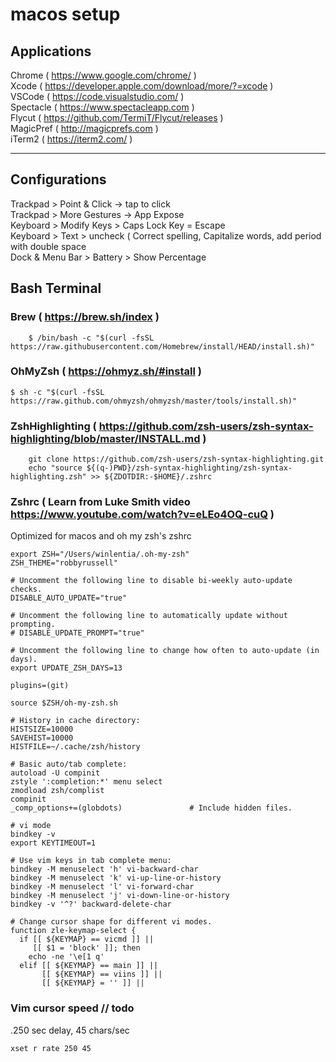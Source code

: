 # macos setup
## Applications

Chrome ( https://www.google.com/chrome/ )</br>
Xcode ( https://developer.apple.com/download/more/?=xcode )</br>
VSCode ( https://code.visualstudio.com/ )</br>
Spectacle ( https://www.spectacleapp.com )</br>
Flycut ( https://github.com/TermiT/Flycut/releases )</br>
MagicPref ( http://magicprefs.com )</br>
iTerm2 ( https://iterm2.com/ ) </br>

---

## Configurations

Trackpad > Point & Click -> tap to click</br>
Trackpad > More Gestures -> App Expose</br>
Keyboard > Modify Keys > Caps Lock Key = Escape</br>
Keyboard > Text > uncheck ( Correct spelling, Capitalize words, add period with double space</br>
Dock & Menu Bar > Battery > Show Percentage </br>

## Bash Terminal

### Brew ( https://brew.sh/index )
```shell
    $ /bin/bash -c "$(curl -fsSL https://raw.githubusercontent.com/Homebrew/install/HEAD/install.sh)"
```
### OhMyZsh ( https://ohmyz.sh/#install ) 
```shell
$ sh -c "$(curl -fsSL https://raw.github.com/ohmyzsh/ohmyzsh/master/tools/install.sh)"
```

### ZshHighlighting ( https://github.com/zsh-users/zsh-syntax-highlighting/blob/master/INSTALL.md ) 
```shell
	git clone https://github.com/zsh-users/zsh-syntax-highlighting.git
	echo "source ${(q-)PWD}/zsh-syntax-highlighting/zsh-syntax-highlighting.zsh" >> ${ZDOTDIR:-$HOME}/.zshrc
```

### Zshrc ( Learn from Luke Smith video https://www.youtube.com/watch?v=eLEo4OQ-cuQ )
Optimized for macos and oh my zsh's zshrc</br>

```shell
export ZSH="/Users/winlentia/.oh-my-zsh"
ZSH_THEME="robbyrussell"

# Uncomment the following line to disable bi-weekly auto-update checks.
DISABLE_AUTO_UPDATE="true"

# Uncomment the following line to automatically update without prompting.
# DISABLE_UPDATE_PROMPT="true"

# Uncomment the following line to change how often to auto-update (in days).
export UPDATE_ZSH_DAYS=13

plugins=(git)

source $ZSH/oh-my-zsh.sh

# History in cache directory:
HISTSIZE=10000
SAVEHIST=10000
HISTFILE=~/.cache/zsh/history

# Basic auto/tab complete:
autoload -U compinit
zstyle ':completion:*' menu select
zmodload zsh/complist
compinit
_comp_options+=(globdots)               # Include hidden files.

# vi mode
bindkey -v
export KEYTIMEOUT=1

# Use vim keys in tab complete menu:
bindkey -M menuselect 'h' vi-backward-char
bindkey -M menuselect 'k' vi-up-line-or-history
bindkey -M menuselect 'l' vi-forward-char
bindkey -M menuselect 'j' vi-down-line-or-history
bindkey -v '^?' backward-delete-char

# Change cursor shape for different vi modes.
function zle-keymap-select {
  if [[ ${KEYMAP} == vicmd ]] ||
     [[ $1 = 'block' ]]; then
    echo -ne '\e[1 q'
  elif [[ ${KEYMAP} == main ]] ||
       [[ ${KEYMAP} == viins ]] ||
       [[ ${KEYMAP} = '' ]] ||

```

### Vim cursor speed // todo 
.250 sec delay, 45 chars/sec</br>
```shell
xset r rate 250 45
```
